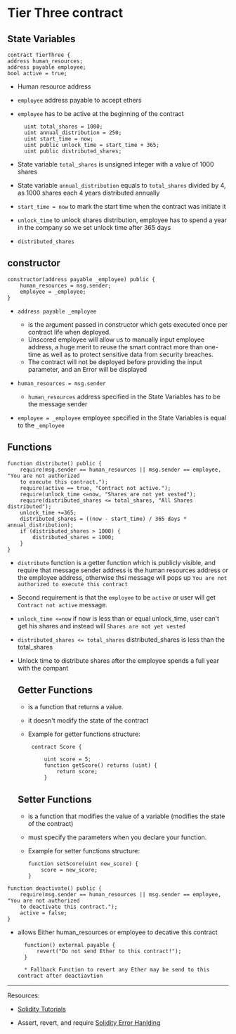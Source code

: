 # Tier Three contract

## State Variables

    contract TierThree {
    address human_resources;
    address payable employee; 
    bool active = true; 

* Human resource address
* `employee` address payable to accept ethers
* `employee` has to be active at the beginning of the contract




        uint total_shares = 1000;
        uint annual_distribution = 250; 
        uint start_time = now; 
        uint public unlock_time = start_time + 365;
        uint public distributed_shares;

* State variable `total_shares` is unsigned integer with a value of 1000 shares
* State variable `annual_distribution` equals to `total_shares` divided by 4, as 1000 shares each 4 years distributed annually
* `start_time = now` to mark the start time when the contract was initiate it
* `unlock_time` to unlock shares distribution, employee has to spend a year in the company so we set unlock time after 365 days
* `distributed_shares`

## constructor

    constructor(address payable _employee) public {
        human_resources = msg.sender;
        employee = _employee;
    }

* `address payable _employee` 
  * is the argument passed in constructor which gets executed once per contract life when deployed. 
  * Unscored employee will allow us to manually input employee address, a huge merit to reuse the smart contract more than one-time as well as to protect sensitive data from security breaches.
  * The contract will not be deployed before providing the input parameter, and an Error will be displayed

* `human_resources = msg.sender` 

  * `human_resources` address specified in the State Variables has to be the message sender 
* `employee = _employee` employee specified in the State Variables is equal to the `_employee`

## Functions

    function distribute() public {
        require(msg.sender == human_resources || msg.sender == employee, "You are not authorized
        to execute this contract.");
        require(active == true, "Contract not active.");
        require(unlock_time <=now, "Shares are not yet vested");
        require(distributed_shares <= total_shares, "All Shares distributed");
        unlock_time +=365;
        distributed_shares = ((now - start_time) / 365 days * annual_distribution);
        if (distributed_shares > 1000) {
            distributed_shares = 1000;
        }
    }



* `distribute` function is a getter function which is publicly visible, and require that message sender address is the human resources address or the employee address, otherwise thsi message will pops up `You are not authorized to execute this contract`
* Second requirement is that the `employee` to be `active` or user will get `Contract not active` message.
* `unlock_time <=now` if now is less than or equal unlock_time, user can't get his shares and instead will `Shares are not yet vested`
* `distributed_shares <= total_shares` distributed_shares is less than the total_shares
* Unlock time to distribute shares after the employee spends a full year with the compant

  
    
    ## Getter Functions

    *  is a function that returns a value.
    *  it doesn't modify the state of the contract
    *  Example for getter functions structure:
  
            contract Score {
            
                uint score = 5;
                function getScore() returns (uint) {
                    return score;
                }


    ## Setter Functions

    *  is a function that modifies the value of a variable (modifies the state of the contract)
    *   must specify the parameters when you declare your function.
    *   Example for setter functions structure:
       
            function setScore(uint new_score) {
                score = new_score;
            }   

 </n>

 
    function deactivate() public {
        require(msg.sender == human_resources || msg.sender == employee, "You are not authorized 
        to deactivate this contract.");
        active = false;
    }

* allows Either human_resources or employee to decative this contract


        function() external payable {
            revert("Do not send Ether to this contract!");
        }

        * Fallback Function to revert any Ether may be send to this contract after deactiavtion


------------

Resources:

- [Solidity Tutorials](http://extropy.foundation/workshops/bootcamp/soliditytutorial.html#11-Getter-function-using-return)

- Assert, revert, and require [Solidity Error Hanlding](https://www.tutorialspoint.com/solidity/solidity_error_handling.htm)


